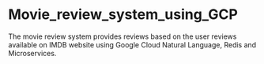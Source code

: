 # Movie_review_system_using_GCP
The movie review system provides reviews based on the user reviews available on IMDB website using Google Cloud Natural Language, Redis and Microservices.
